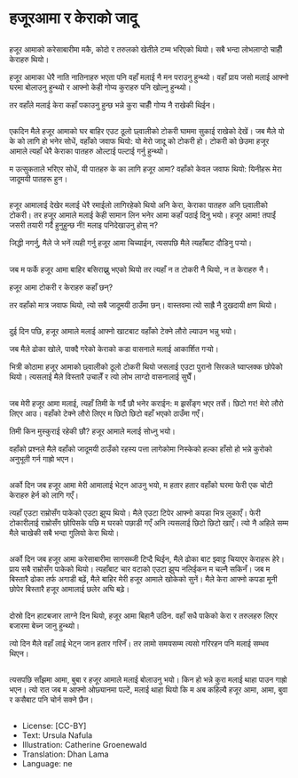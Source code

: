 # हजूरआमा र केराको जादू

##
हजूर आमाको करेसाबारीमा मकै, कोदो र तरुलको खेतीले टम्म भरिएको थियो। सबै भन्दा लोभलाग्दो चाहीँ केराहरु थियो।

हजूर आमाका धेरै नाति नातिनाहरु भएता पनि वहाँ मलाई नै मन पराउनु हुन्थ्यो। वहाँ प्राय जसो मलाई आफ्नो घरमा बोलाउनु हुन्थ्यो र आफ्नो केही गोप्य कुराहरु पनि खोल्नु हुन्थ्यो।

तर वहाँले मलाई केरा कहाँ पकाउनु हुन्छ भन्ने कुरा चाहीँ गोप्य नै राखेकी थिईन।

##
एकदिन मैले हजूर आमाको घर बाहिर एउट ठूलो छ्वालीको टोकरी घाममा सुकाई राखेको देखें। जब मैले यो के को लागि हो भनेर सोधें, वहाँको जवाफ थियो: यो मेरो जादू को टोकरी हो। टोकरी को छेउमा हजूर आमाले त्यहाँ धेरै केराका पातहरु ओल्टाई पल्टाई गर्नु हुन्थ्यो।

म उत्सुकताले भरिएर सोधें, यी पातहरु के का लागि हजूर आमा? वहाँको केवल जवाफ थियो: यिनीहरू मेरा जादूमयी पातहरू हुन।

##
हजूर आमालाई देखेर मलाई धेरै रमाईलो लागिरहेको थियो अनि केरा, केराका पातहरु अनि छ्वालीको टोकरी। तर हजूर आमाले मलाई केही सामान लिन भनेर आमा कहाँ पठाई दिनु भयो। हजूर आमा! तपाईं जसरी तयारी गर्दै हुनुहुन्छ नी! मलाइ पनिदेखाउनु होस् न?

जिद्धी नगर्नु, मैले जे भनें त्यही गर्नु हजूर आमा चिच्याईन, त्यसपछि मैले त्यहाँबाट दौडिनु पर्‍यो।

##
जब म फर्के हजूर आमा बाहिर बसिराख्नु भएको थियो तर त्यहाँ न त टोकरी नै थियो, न त केराहरु नै।

हजूर आमा टोकरी र केराहरु कहाँ छन्?

तर वहाँको मात्र जवाफ थियो, त्यो सबै जादूमयी ठाउँमा छन्। वास्तवमा त्यो साह्रै नै दुखदायी क्षण थियो।

##
दुई दिन पछि, हजूर आमाले मलाई आफ्नो खाटबाट वहाँको टेक्ने लौरो ल्याउन भन्नु भयो।

जब मैले ढोका खोले, पाक्दै गरेको केराको कडा वासनाले मलाई आकार्शित गर्‍यो।

भित्री कोठामा हजूर आमाको छ्वालीको ठूलो टोकरी थियो जसलाई एउटा पुरानो सिरकले घ्वाप्लक्क छोपेको थियो। त्यसलाई मैले विस्तारै उचालेँ र त्यो लोभ लाग्दो वासनालाई सुघेँ।

##
जब मेरी हजूर आमा मलाई, त्यहाँ तिमी के गर्दै छौ भनेर कराईन: म झसँङ्ग भएर तर्से। छिटो गर! मेरो लौरो लिएर आउ। वहाँको टेक्ने लौरो लिएर म छिटो छिटो वहाँ भएको ठाउँमा गएँ।

तिमी किन मुस्कुराई रहेकी छौ? हजूर आमाले मलाई सोध्नु भयो।

वहाँको प्रश्नले मैले वहाँको जादूमयी ठाउँको रहस्य पत्ता लागेकोमा निस्केको हल्का हाँसो हो भन्ने कुरोको अनुभूती गर्न गाह्रो भएन।

##
अर्को दिन जब हजूर आमा मेरी आमालाई भेट्न आउनु भयो, म हतार हतार वहाँको घरमा फेरी एक चोटी केराहरु हेर्न को लागि गएँ।

त्यहाँ एउटा राम्रोसँग पाकेको एउटा झुप्प थियो। मैले एउटा टिपेर आफ्नो कपडा भित्र लुकाएँ। फेरी टोकारीलाई राम्रोसँग छोपिसके पछि म घरको पछाडी गएँ अनि त्यसलाई छिटो छिटो खाएँ। त्यो नै अहिले सम्म मैले चाखेकी सबै भन्दा गुलियो केरा थियो।

##
अर्को दिन जब हजूर आमा करेसाबारीमा सागसब्जी टिप्दै थिईन, मैले ढोका बाट झ्वाट्ट चियाएर केराहरू हेरे। प्राय सबै राम्रोसँग पाकेको थियो। त्यहाँबाट चार वटाको एउटा झुप्प नलिईकन म चल्नै सकिनँ। जब म बिस्तारै ढोका तर्फ अगाडी बढ़ें, मैले बाहिर मेरी हजूर आमाले खोकेको सुनें। मैले केरा आफ्नो कपडा मूनी छोपेर बिस्तारै हजूर आमालाई छलेर अघि बढ़े।

##
दोस्रो दिन हाटबजार लाग्ने दिन थियो, हजूर आमा बिहानै उठिन. वहाँ सधै पाकेको केरा र तरुलहरु लिएर बजारमा बेच्न जानु हुन्थ्यो।

त्यो दिन मैले वहाँ लाई भेट्न जान हतार गरिनँ। तर लामो समयसम्म त्यसो गरिरहन पनि मलाई सम्भव थिएन।

##
त्यसपछि साँझमा आमा, बुबा र हजूर आमाले मलाई बोलाउनु भयो। किन हो भन्ने कुरा मलाई थाहा पाउन गाह्रो भएन। त्यो रात जब म आफ्नो ओछ्यानमा पल्टें, मलाई थाहा थियो कि म अब कहिल्यै हजूर आमा, आमा, बुवा र कसैबाट पनि चोर्न सक्ने छैन।

##
* License: [CC-BY]
* Text: Ursula Nafula
* Illustration: Catherine Groenewald
* Translation: Dhan Lama
* Language: ne
